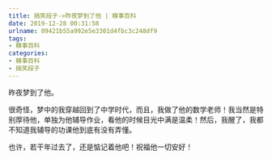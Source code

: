 ```yaml
---
title: 搞笑段子->昨夜梦到了他 | 糗事百科
date: 2019-12-28 00:31:58
urlname: 09421b55a992e5e3301d4fbc3c248df9
tags: 
- 糗事百科
categories:
- 糗事百科
- 搞笑段子
---
```

昨夜梦到了他。

很奇怪，梦中的我穿越回到了中学时代，而且，我做了他的数学老师！我当然是特别厚待他，单独为他辅导作业，看他的时候目光中满是温柔！然后，我醒了，我都不知道我辅导的功课他到底有没有弄懂。

也许，若干年过去了，还是惦记着他吧！祝福他一切安好！


